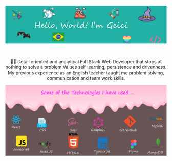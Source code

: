 
![my name and saying hello](https://github.com/geicibarham/geicibarham/blob/main/assets/images/geici.jpg)





<br>

 <p align="center">👩‍💻 Detail oriented and analytical Full Stack Web Developer that stops at nothing to solve a problem.Values self learning, persistence and drivenness. My previous experience as an English teacher taught me problem solving, communication and team work skills. </p>






![imagem technologies I have used ](https://github.com/geicibarham/geicibarham/blob/main/assets/images/technologies.jpg)







<!-- ![Icon](https://user-images.githubusercontent.com/94714070/166166500-682ae543-0b52-471f-b686-c3d278d11b04.png) -->







<!--
**geicibarham/geicibarham** is a ✨ ![Uploading Icon.png…]()
_special_ ✨ repository because its `README.md` (this file) appears on your GitHub profile.

Here are some ideas to get you started:

- 🔭 I’m currently working on ...
- 🌱 I’m currently learning ...
- 👯 I’m looking to collaborate on ...
- 🤔 I’m looking for help with ...
- 💬 Ask me about ...
- 📫 How to reach me: ...
- 😄 Pronouns: ...
- ⚡ Fun fact: ...
-->
